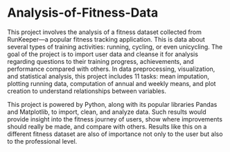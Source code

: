 # Analysis-of-Fitness-Data

This project involves the analysis of a fitness dataset collected from RunKeeper—a popular fitness tracking application. This is data about several types of training activities: running, cycling, or even unicycling. The goal of the project is to import user data and cleanse it for analysis regarding questions to their training progress, achievements, and performance compared with others. In data preprocessing, visualization, and statistical analysis, this project includes 11 tasks: mean imputation, plotting running data, computation of annual and weekly means, and plot creation to understand relationships between variables. 

This project is powered by Python, along with its popular libraries Pandas and Matplotlib, to import, clean, and analyze data. Such results would provide insight into the fitness journey of users, show where improvements should really be made, and compare with others. Results like this on a different fitness dataset are also of importance not only to the user but also to the professional level.
